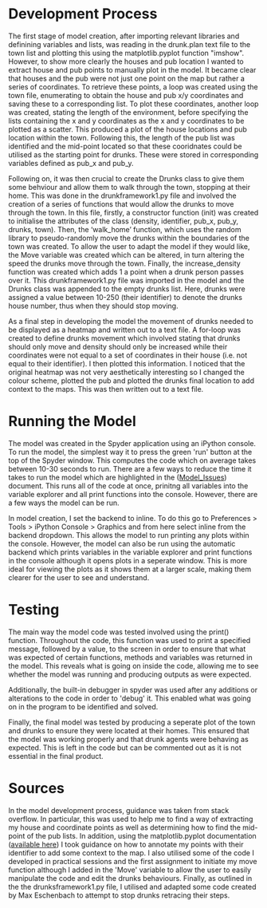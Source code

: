 # Development Process

The first stage of model creation, after importing relevant libraries and definining variables and lists, was reading in the drunk.plan text file to the town list and plotting this using the matplotlib.pyplot function "imshow". However, to show more clearly the houses and pub location I wanted to extract house and pub points to manually plot in the model. It became clear that houses and the pub were not just one point on the map but rather a series of coordinates. To retrieve these points, a loop was created using the town file, enumerating to obtain the house and pub x/y coordinates and saving these to a corresponding list. To plot these coordinates, another loop was created, stating the length of the environment, before specifying the lists containing the x and y coordinates as the x and y coordinates to be plotted as a scatter. This produced a plot of the house locations and pub location within the town. Following this, the length of the pub list was identified and the mid-point located so that these cooridnates could be utilised as the starting point for drunks. These were stored in corresponding variables defined as pub_x and pub_y.

Following on, it was then crucial to create the Drunks class to give them some behviour and allow them to walk through the town, stopping at their home. This was done in the drunkframework1.py file and involved the creation of a series of functions that would allow the drunks to move through the town. In this file, firstly, a constructor function (init) was created to initialise the attributes of the class (density, identifier, pub_x, pub_y, drunks, town). Then, the ‘walk_home’ function, which uses the random library to pseudo-randomly move the drunks within the boundaries of the town was created. To allow the user to adapt the model if they would like, the Move variable was created which can be altered, in turn altering the speed the drunks move through the town. Finally, the increase_density function was created which adds 1 a point when a drunk person passes over it. This drunkframework1.py file was imported in the model and the Drunks class was appended to the empty drunks list. Here, drunks were assigned a value between 10-250 (their identifier) to denote the drunks house number, thus when they should stop moving. 

As a final step in developing the model the movement of drunks needed to be displayed as a heatmap and written out to a text file. A for-loop was created to define drunks movement which involved stating that drunks should only move and density should only be increased while their coordinates were not equal to a set of coordinates in their house (i.e. not equal to their identifier). I then plotted this information. I noticed that the original heatmap was not very aesthetically interesting so I changed the colour scheme, plotted the pub and plotted the drunks final location to add context to the maps. This was then written out to a text file.

# Running the Model

The model was created in the Spyder application using an iPython console. To run the model, the simplest way it to press the green 'run' button at the top of the Spyder window. This computes the code which on average takes between 10-30 seconds to run. There are a few ways to reduce the time it takes to run the model which are highlighted in the ([Model_Issues](https://github.com/EmmaRaine/GEOG5990-Assessment-2/blob/main/Model_Issues.md)) document.  This runs all of the code at once, prinitng all variables into the variable explorer and all print functions into the console. However, there are a few ways the model can be run.

In model creation, I set the backend to inline. To do this go to Preferences > Tools > iPython Console > Graphics and from here select inline from the backend dropdown. This allows the model to run printing any plots within the console. However, the model can also be run using the automatic backend which prints variables in the variable explorer and print functions in the console although it opens plots in a seperate window. This is more ideal for viewing the plots as it shows them at a larger scale, making them clearer for the user to see and understand.

# Testing

The main way the model code was tested involved using the print() function. Throughout the code, this function was used to print a specified message, followed by a value, to the screen in order to ensure that what was expected of certain functions, methods and variables was returned in the model. This reveals what is going on inside the code, allowing me to see whether the model was running and producing outputs as were expected.

Additionally, the built-in debugger in spyder was used after any additions or alterations to the code in order to 'debug' it. This enabled what was going on in the program to be identified and solved.

Finally, the final model was tested by producing a seperate plot of the town and drunks to ensure they were located at their homes. This ensured that the model was working properly and that drunk agents were behaving as expected. This is left in the code but can be commented out as it is not essential in the final product.

# Sources

In the model development process, guidance was taken from stack overflow. In particular, this was used to help me to find a way of extracting my house and coordinate points as well as determining how to find the mid-point of the pub lists. In addition, using the matplotlib.pyplot documentation ([available here](https://matplotlib.org/stable/api/_as_gen/matplotlib.pyplot.annotate.html)) I took guidance on how to annotate my points with their identifier to add some context to the map. I also utilised some of the code I developed in practical sessions and the first assignment to initiate my move function although I added in the 'Move' variable to allow the user to easily manipulate the code and edit the drunks behaviours. Finally, as outlined in the the drunksframework1.py file, I utilised and adapted some code created by Max Eschenbach to attempt to stop drunks retracing their steps.
